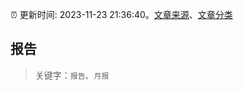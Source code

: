 :alarm_clock: 更新时间: 2023-11-23 21:36:40。[文章来源](/README.md)、[文章分类](/TAGS.md)

## 报告


> 关键字：`报告`、`月报`



